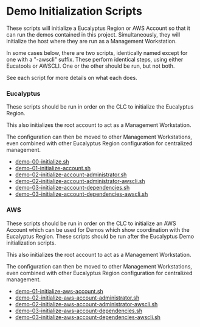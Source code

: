 # Demo Initialization Scripts

These scripts will initialize a Eucalyptus Region or AWS Account so that it can run the demos
contained in this project. Simultaneously, they will initialize the host where they are run as
a Management Workstation.

In some cases below, there are two scripts, identically named except for one with a "-awscli"
suffix. These perform identical steps, using either Eucatools or AWSCLI. One or the other
should be run, but not both.

See each script for more details on what each does.

### Eucalyptus

These scripts should be run in order on the CLC to initialize the Eucalyptus Region.

This also initializes the root account to act as a Management Workstation.

The configuration can then be moved to other Management Workstations, even combined with
other Eucalyptus Region configuration for centralized management.

* [demo-00-initialize.sh](./demo-00-initialize.sh)
* [demo-01-initialize-account.sh](./demo-01-initialize-account.sh)
* [demo-02-initialize-account-administrator.sh](./demo-02-initialize-account-administrator.sh)
* [demo-02-initialize-account-administrator-awscli.sh](./demo-02-initialize-account-administrator-awscli.sh)
* [demo-03-initialize-account-dependencies.sh](./demo-03-initialize-account-dependencies.sh)
* [demo-03-initialize-account-dependencies-awscli.sh](./demo-03-initialize-account-dependencies-awscli.sh)

### AWS

These scripts should be run in order on the CLC to initialize an AWS Account which can be
used for Demos which show coordination with the Eucalyptus Region. These scripts should be
run after the Eucalyptus Demo initialization scripts.

This also initializes the root account to act as a Management Workstation.

The configuration can then be moved to other Management Workstations, even combined with
other Eucalyptus Region configuration for centralized management.

* [demo-01-initialize-aws-account.sh](./demo-01-initialize-aws-account.sh)
* [demo-02-initialize-aws-account-administrator.sh](./demo-02-initialize-aws-account-administrator.sh)
* [demo-02-initialize-aws-account-administrator-awscli.sh](./demo-02-initialize-aws-account-administrator-awscli.sh)
* [demo-03-initialize-aws-account-dependencies.sh](./demo-03-initialize-aws-account-dependencies.sh)
* [demo-03-initialize-aws-account-dependencies-awscli.sh](./demo-03-initialize-aws-account-dependencies-awscli.sh)


